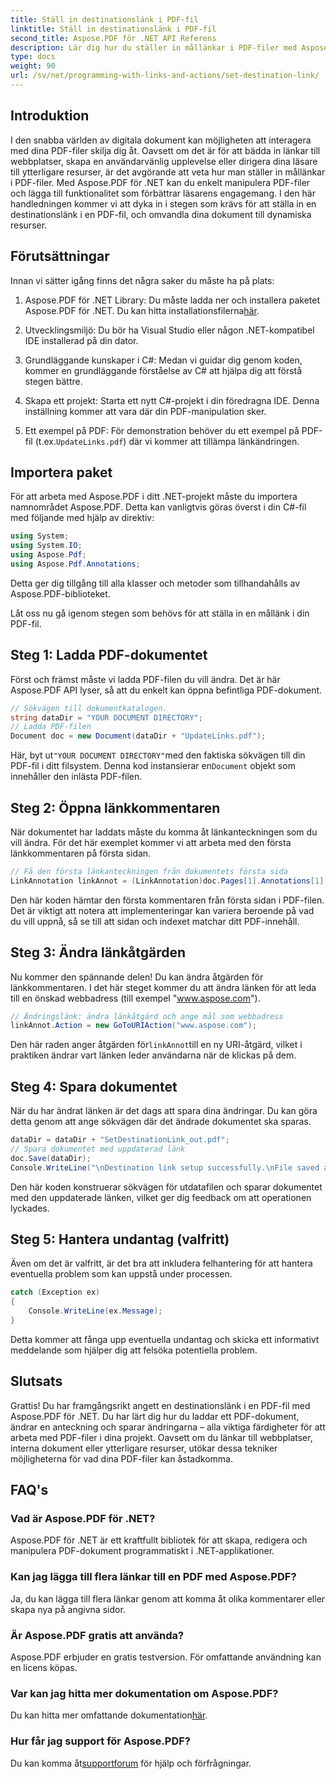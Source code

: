 ```yaml
---
title: Ställ in destinationslänk i PDF-fil
linktitle: Ställ in destinationslänk i PDF-fil
second_title: Aspose.PDF för .NET API Referens
description: Lär dig hur du ställer in mållänkar i PDF-filer med Aspose.PDF för .NET. En steg-för-steg-guide för att öka din PDF-interaktivitet.
type: docs
weight: 90
url: /sv/net/programming-with-links-and-actions/set-destination-link/
---
```

## Introduktion

I den snabba världen av digitala dokument kan möjligheten att interagera med dina PDF-filer skilja dig åt. Oavsett om det är för att bädda in länkar till webbplatser, skapa en användarvänlig upplevelse eller dirigera dina läsare till ytterligare resurser, är det avgörande att veta hur man ställer in mållänkar i PDF-filer. Med Aspose.PDF för .NET kan du enkelt manipulera PDF-filer och lägga till funktionalitet som förbättrar läsarens engagemang. I den här handledningen kommer vi att dyka in i stegen som krävs för att ställa in en destinationslänk i en PDF-fil, och omvandla dina dokument till dynamiska resurser.

## Förutsättningar

Innan vi sätter igång finns det några saker du måste ha på plats:

1. Aspose.PDF för .NET Library:
    Du måste ladda ner och installera paketet Aspose.PDF för .NET. Du kan hitta installationsfilerna[här](https://releases.aspose.com/pdf/net/).

2. Utvecklingsmiljö:
   Du bör ha Visual Studio eller någon .NET-kompatibel IDE installerad på din dator.

3. Grundläggande kunskaper i C#:
   Medan vi guidar dig genom koden, kommer en grundläggande förståelse av C# att hjälpa dig att förstå stegen bättre.

4. Skapa ett projekt:
   Starta ett nytt C#-projekt i din föredragna IDE. Denna inställning kommer att vara där din PDF-manipulation sker.

5. Ett exempel på PDF:
    För demonstration behöver du ett exempel på PDF-fil (t.ex.`UpdateLinks.pdf`) där vi kommer att tillämpa länkändringen.

## Importera paket

För att arbeta med Aspose.PDF i ditt .NET-projekt måste du importera namnområdet Aspose.PDF. Detta kan vanligtvis göras överst i din C#-fil med följande med hjälp av direktiv:

```csharp
using System;
using System.IO;
using Aspose.Pdf;
using Aspose.Pdf.Annotations;
```

Detta ger dig tillgång till alla klasser och metoder som tillhandahålls av Aspose.PDF-biblioteket.

Låt oss nu gå igenom stegen som behövs för att ställa in en mållänk i din PDF-fil.

## Steg 1: Ladda PDF-dokumentet

Först och främst måste vi ladda PDF-filen du vill ändra. Det är här Aspose.PDF API lyser, så att du enkelt kan öppna befintliga PDF-dokument.

```csharp
// Sökvägen till dokumentkatalogen.
string dataDir = "YOUR DOCUMENT DIRECTORY";
// Ladda PDF-filen
Document doc = new Document(dataDir + "UpdateLinks.pdf");
```

 Här, byt ut`"YOUR DOCUMENT DIRECTORY"`med den faktiska sökvägen till din PDF-fil i ditt filsystem. Denna kod instansierar en`Document` objekt som innehåller den inlästa PDF-filen.

## Steg 2: Öppna länkkommentaren

När dokumentet har laddats måste du komma åt länkanteckningen som du vill ändra. För det här exemplet kommer vi att arbeta med den första länkkommentaren på första sidan.

```csharp
// Få den första länkanteckningen från dokumentets första sida
LinkAnnotation linkAnnot = (LinkAnnotation)doc.Pages[1].Annotations[1];
```

Den här koden hämtar den första kommentaren från första sidan i PDF-filen. Det är viktigt att notera att implementeringar kan variera beroende på vad du vill uppnå, så se till att sidan och indexet matchar ditt PDF-innehåll.

## Steg 3: Ändra länkåtgärden

Nu kommer den spännande delen! Du kan ändra åtgärden för länkkommentaren. I det här steget kommer du att ändra länken för att leda till en önskad webbadress (till exempel "www.aspose.com").

```csharp
// Ändringslänk: ändra länkåtgärd och ange mål som webbadress
linkAnnot.Action = new GoToURIAction("www.aspose.com");
```

 Den här raden anger åtgärden för`linkAnnot`till en ny URI-åtgärd, vilket i praktiken ändrar vart länken leder användarna när de klickas på dem.

## Steg 4: Spara dokumentet

När du har ändrat länken är det dags att spara dina ändringar. Du kan göra detta genom att ange sökvägen där det ändrade dokumentet ska sparas.

```csharp
dataDir = dataDir + "SetDestinationLink_out.pdf";
// Spara dokumentet med uppdaterad länk
doc.Save(dataDir);
Console.WriteLine("\nDestination link setup successfully.\nFile saved at " + dataDir);
```

Den här koden konstruerar sökvägen för utdatafilen och sparar dokumentet med den uppdaterade länken, vilket ger dig feedback om att operationen lyckades.

## Steg 5: Hantera undantag (valfritt)

Även om det är valfritt, är det bra att inkludera felhantering för att hantera eventuella problem som kan uppstå under processen.

```csharp
catch (Exception ex)
{
    Console.WriteLine(ex.Message);
}
```

Detta kommer att fånga upp eventuella undantag och skicka ett informativt meddelande som hjälper dig att felsöka potentiella problem.

## Slutsats

Grattis! Du har framgångsrikt angett en destinationslänk i en PDF-fil med Aspose.PDF för .NET. Du har lärt dig hur du laddar ett PDF-dokument, ändrar en anteckning och sparar ändringarna – alla viktiga färdigheter för att arbeta med PDF-filer i dina projekt. Oavsett om du länkar till webbplatser, interna dokument eller ytterligare resurser, utökar dessa tekniker möjligheterna för vad dina PDF-filer kan åstadkomma.

## FAQ's

### Vad är Aspose.PDF för .NET?
Aspose.PDF för .NET är ett kraftfullt bibliotek för att skapa, redigera och manipulera PDF-dokument programmatiskt i .NET-applikationer.

### Kan jag lägga till flera länkar till en PDF med Aspose.PDF?
Ja, du kan lägga till flera länkar genom att komma åt olika kommentarer eller skapa nya på angivna sidor.

### Är Aspose.PDF gratis att använda?
Aspose.PDF erbjuder en gratis testversion. För omfattande användning kan en licens köpas.

### Var kan jag hitta mer dokumentation om Aspose.PDF?
 Du kan hitta mer omfattande dokumentation[här](https://reference.aspose.com/pdf/net/).

### Hur får jag support för Aspose.PDF?
 Du kan komma åt[supportforum](https://forum.aspose.com/c/pdf/10) för hjälp och förfrågningar.
